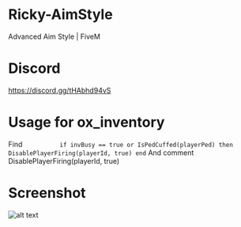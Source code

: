 # Ricky-AimStyle
Advanced Aim Style | FiveM

# Discord
https://discord.gg/tHAbhd94vS

# Usage for ox_inventory
Find `			if invBusy == true or IsPedCuffed(playerPed) then
				DisablePlayerFiring(playerId, true)
			end`
And comment DisablePlayerFiring(playerId, true)



# Screenshot
![alt text](https://cdn.discordapp.com/attachments/1125097692620669100/1125097851362480128/aimstyle_s.png)
